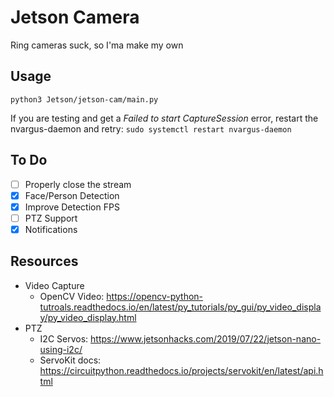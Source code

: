 # Jetson Camera

Ring cameras suck, so I'ma make my own

## Usage
`python3 Jetson/jetson-cam/main.py`

If you are testing and get a *Failed to start CaptureSession* error, restart the nvargus-daemon and retry:
`sudo systemctl restart nvargus-daemon`

## To Do

- [ ] Properly close the stream
- [x] Face/Person Detection
- [x] Improve Detection FPS
- [ ] PTZ Support
- [x] Notifications

## Resources
- Video Capture
    - OpenCV Video: https://opencv-python-tutroals.readthedocs.io/en/latest/py_tutorials/py_gui/py_video_display/py_video_display.html
- PTZ
    - I2C Servos: https://www.jetsonhacks.com/2019/07/22/jetson-nano-using-i2c/
    - ServoKit docs: https://circuitpython.readthedocs.io/projects/servokit/en/latest/api.html 